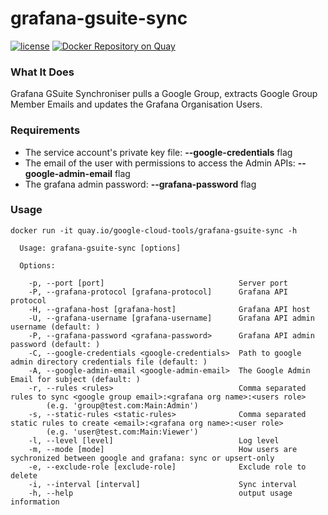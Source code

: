 # grafana-gsuite-sync
[![license](https://img.shields.io/github/license/google-cloud-tools/grafana-gsuite-sync.svg?maxAge=604800)](https://github.com/google-cloud-tools/grafana-gsuite-sync)
[![Docker Repository on Quay](https://quay.io/repository/google-cloud-tools/grafana-gsuite-sync/status "Docker Repository on Quay")](https://quay.io/repository/google-cloud-tools/grafana-gsuite-sync)

### What It Does

Grafana GSuite Synchroniser pulls a Google Group, extracts Google Group Member Emails and updates the Grafana Organisation Users.

### Requirements

- The service account's private key file: **--google-credentials** flag
- The email of the user with permissions to access the Admin APIs:  **--google-admin-email** flag
- The grafana admin password:  **--grafana-password** flag

### Usage

```
docker run -it quay.io/google-cloud-tools/grafana-gsuite-sync -h

  Usage: grafana-gsuite-sync [options]

  Options:

    -p, --port [port]                              Server port
    -P, --grafana-protocol [grafana-protocol]      Grafana API protocol
    -H, --grafana-host [grafana-host]              Grafana API host
    -U, --grafana-username [grafana-username]      Grafana API admin username (default: )
    -P, --grafana-password <grafana-password>      Grafana API admin password (default: )
    -C, --google-credentials <google-credentials>  Path to google admin directory credentials file (default: )
    -A, --google-admin-email <google-admin-email>  The Google Admin Email for subject (default: )
    -r, --rules <rules>                            Comma separated rules to sync <google group email>:<grafana org name>:<users role>
        (e.g. 'group@test.com:Main:Admin')
    -s, --static-rules <static-rules>              Comma separated static rules to create <email>:<grafana org name>:<user role>
        (e.g. 'user@test.com:Main:Viewer')
    -l, --level [level]                            Log level
    -m, --mode [mode]                              How users are sychronized between google and grafana: sync or upsert-only
    -e, --exclude-role [exclude-role]              Exclude role to delete
    -i, --interval [interval]                      Sync interval
    -h, --help                                     output usage information
```